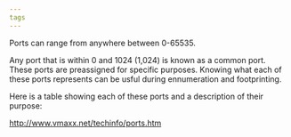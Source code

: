 ```yaml
---
tags
---
```


Ports can range from anywhere between 0-65535.

Any port that is within 0 and 1024 (1,024) is known as a common port. These ports are preassigned for specific purposes. Knowing what each of these ports represents can be usful during ennumeration and footprinting.

Here is a table showing each of these ports and a description of their purpose:

http://www.vmaxx.net/techinfo/ports.htm
